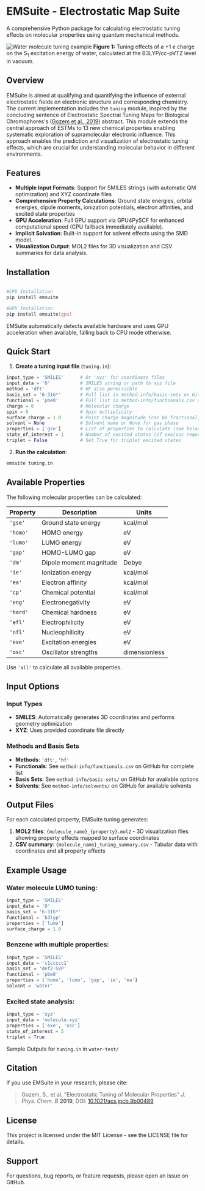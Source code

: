 # EMSuite - Electrostatic Map Suite

A comprehensive Python package for calculating electrostatic tuning effects on molecular properties using quantum mechanical methods.


![Water molecule tuning example](water-test/water_test.gif)
**Figure 1:** Tuning effects of a +1 *e* charge on the S<sub>1</sub> excitation energy of water, calculated at the B3LYP/cc-pVTZ level in vacuum.


## Overview

EMSuite is aimed at qualifying and quantifying the influence of external electrostatic fields on electronic structure and corresponding chemistry. The current implementation includes the `tuning` module, inspired by the concluding sentence of Electrostatic Spectral Tuning Maps for Biological Chromophores's ([Gozem et al., 2019](https://pubs.acs.org/doi/10.1021/acs.jpcb.9b00489)) abstract. This module extends the central approach of ESTMs to 13 new chemical properties enabling systematic exploration of supramolecular electronic influence. This approach enables the prediction and visualization of electrostatic tuning effects, which are crucial for understanding molecular behavior in different environments.

## Features

- **Multiple Input Formats**: Support for SMILES strings (with automatic QM optimization) and XYZ coordinate files
- **Comprehensive Property Calculations**: Ground state energies, orbital energies, dipole moments, ionization potentials, electron affinities, and excited state properties
- **GPU Acceleration**: Full GPU support via GPU4PySCF for enhanced computational speed (CPU fallback immediately available).
- **Implicit Solvation**: Built-in support for solvent effects using the SMD model.
- **Visualization Output**: MOL2 files for 3D visualization and CSV summaries for data analysis.

## Installation

```bash

#CPU Installation
pip install emsuite

#GPU Installation
pip install emsuite[gpu]

```

EMSuite automatically detects available hardware and uses GPU acceleration when available, falling back to CPU mode otherwise.

## Quick Start

1. **Create a tuning input file** (`tuning.in`):

```python
input_type = 'SMILES'      # Or 'xyz' for coordinate files
input_data = 'O'           # SMILES string or path to xyz file
method = 'dft'             # HF also permissible
basis_set = '6-31G*'       # Full list in method-info/basis-sets on GitHub
functional = 'pbe0'        # Full list in method-info/functionals.csv on GitHub
charge = 0                 # Molecular charge
spin = 0                   # Spin multiplicity
surface_charge = 1.0       # Point charge magnitude (can be fractional, e.g., 0.005)
solvent = None             # Solvent name or None for gas phase
properties = ['gse']       # List of properties to calculate (see below)
state_of_interest = 1      # Number of excited states (if exe/osc requested)
triplet = False            # Set True for triplet excited states
```

2. **Run the calculation**:

```bash
emsuite tuning.in
```

## Available Properties

The following molecular properties can be calculated:

| Property | Description | Units |
|----------|-------------|-------|
| `'gse'` | Ground state energy | kcal/mol |
| `'homo'` | HOMO energy | eV |
| `'lumo'` | LUMO energy | eV |
| `'gap'` | HOMO-LUMO gap | eV |
| `'dm'` | Dipole moment magnitude | Debye |
| `'ie'` | Ionization energy | kcal/mol |
| `'ea'` | Electron affinity | kcal/mol |
| `'cp'` | Chemical potential | kcal/mol |
| `'eng'` | Electronegativity | eV |
| `'hard'` | Chemical hardness | eV |
| `'efl'` | Electrophilicity | eV |
| `'nfl'` | Nucleophilicity | eV |
| `'exe'` | Excitation energies | eV |
| `'osc'` | Oscillator strengths | dimensionless |

Use `'all'` to calculate all available properties.

## Input Options

### Input Types
- **SMILES**: Automatically generates 3D coordinates and performs geometry optimization
- **XYZ**: Uses provided coordinate file directly

### Methods and Basis Sets
- **Methods**: `'dft'`, `'hf'`
- **Functionals**: See `method-info/functionals.csv` on GitHub for complete list
- **Basis Sets**: See `method-info/basis-sets/` on GitHub for available options
- **Solvents**: See `method-info/solvents/` on GitHub for available solvents

## Output Files

For each calculated property, EMSuite tuning generates:

1. **MOL2 files**: `{molecule_name}_{property}.mol2` - 3D visualization files showing property effects mapped to surface coordinates
2. **CSV summary**: `{molecule_name}_tuning_summary.csv` - Tabular data with coordinates and all property effects

## Example Usage

### Water molecule LUMO tuning:
```python
input_type = 'SMILES'
input_data = 'O'
basis_set = '6-31G*'
functional = 'b3lyp'
properties = ['lumo']
surface_charge = 1.0
```

### Benzene with multiple properties:
```python
input_type = 'SMILES'
input_data = 'c1ccccc1'
basis_set = 'def2-SVP'
functional = 'pbe0'
properties = ['homo', 'lumo', 'gap', 'ie', 'ea']
solvent = 'water'
```

### Excited state analysis:
```python
input_type = 'xyz'
input_data = 'molecule.xyz'
properties = ['exe', 'osc']
state_of_interest = 5
triplet = True
```

Sample Outputs for `tuning.in` in `water-test/`

## Citation

If you use EMSuite in your research, please cite:

> Gozem, S., et al. "Electrostatic Tuning of Molecular Properties" *J. Phys. Chem. B* **2019**, DOI: [10.1021/acs.jpcb.9b00489](https://pubs.acs.org/doi/10.1021/acs.jpcb.9b00489)

## License

This project is licensed under the MIT License - see the LICENSE file for details.

## Support

For questions, bug reports, or feature requests, please open an issue on GitHub.